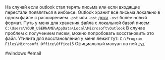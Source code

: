 На случай если outlook стал терять письма или если входящие перестали появляться в инбоксе.
Outlook хранит все письма локально в одном файле с расширением `.pst` или `.ost` 
[дока](https://support.microsoft.com/ru-ru/office/%D0%BE%D0%B1%D1%89%D0%B8%D0%B5-%D1%81%D0%B2%D0%B5%D0%B4%D0%B5%D0%BD%D0%B8%D1%8F-%D0%BE-%D1%84%D0%B0%D0%B9%D0%BB%D0%B0%D1%85-%D0%B4%D0%B0%D0%BD%D0%BD%D1%8B%D1%85-outlook-%D0%B2-%D1%84%D0%BE%D1%80%D0%BC%D0%B0%D1%82%D0%B0%D1%85-pst-%D0%B8-ost-222eaf92-a995-45d9-bde2-f331f60e2790) `.ost` более новый формат. 
Путь у меня для хранения файла с локальной базой писем:
`C:\Users\YOUR_USERNAME\AppData\Local\Microsoft\Outlook`
В случае проблем с получением писем, можно попробовать восстановить это файл.
Утилита для восстановления у меня лежит тут:
`C:\Program Files\Microsoft Office\Office15`
Официальный мануал по ней [тут](https://support.microsoft.com/ru-ru/office/%D0%B2%D0%BE%D1%81%D1%81%D1%82%D0%B0%D0%BD%D0%BE%D0%B2%D0%BB%D0%B5%D0%BD%D0%B8%D0%B5-%D1%84%D0%B0%D0%B9%D0%BB%D0%BE%D0%B2-%D0%B4%D0%B0%D0%BD%D0%BD%D1%8B%D1%85-outlook-pst-%D0%B8-ost-25663bc3-11ec-4412-86c4-60458afc5253)

#windows #email

